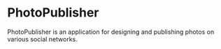 # PhotoPublisher

PhotoPublisher is an application for designing and publishing photos on various social networks.
